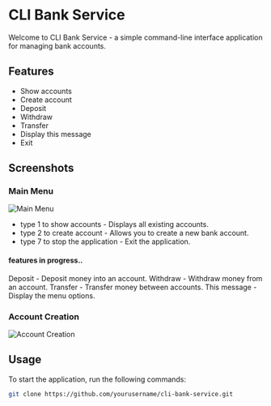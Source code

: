 # CLI Bank Service

Welcome to CLI Bank Service - a simple command-line interface application for managing bank accounts.

## Features

- Show accounts
- Create account
- Deposit
- Withdraw
- Transfer
- Display this message
- Exit

## Screenshots

### Main Menu
![Main Menu](./path/to/your/image1.png)

- type 1 to show accounts - Displays all existing accounts.
- type 2 to create account - Allows you to create a new bank account.
- type 7 to stop the application - Exit the application.
#### features in progress..
Deposit - Deposit money into an account.
Withdraw - Withdraw money from an account.
Transfer - Transfer money between accounts.
This message - Display the menu options.

### Account Creation
![Account Creation](./path/to/your/image2.png)

## Usage

To start the application, run the following commands:

```sh
git clone https://github.com/yourusername/cli-bank-service.git